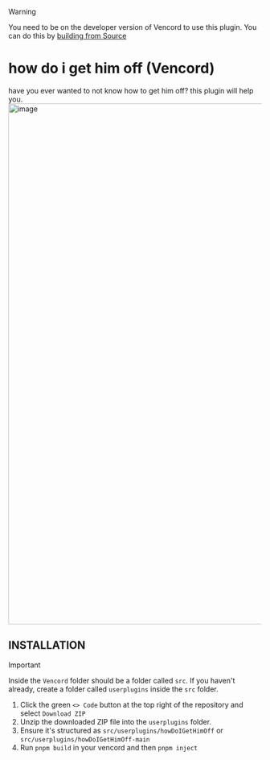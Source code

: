 > [!WARNING]
> You need to be on the developer version of Vencord to use this plugin. You can do this by [building from Source](https://docs.vencord.dev/installing/) 

# how do i get him off (Vencord)
have you ever wanted to not know how to get him off? this plugin will help you.
<img width="1854" height="1034" alt="image" src="https://github.com/user-attachments/assets/599a90fb-7e70-411c-9ecc-5b9eb5f2b058" />

## INSTALLATION
> [!IMPORTANT]
> Inside the `Vencord` folder should be a folder called `src`. If you haven't already, create a folder called `userplugins` inside the `src` folder.
1. Click the green `<> Code` button at the top right of the repository and select `Download ZIP`
2. Unzip the downloaded ZIP file into the `userplugins` folder.
3. Ensure it's structured as `src/userplugins/howDoIGetHimOff` or `src/userplugins/howDoIGetHimOff-main`
5. Run `pnpm build` in your vencord and then `pnpm inject`
